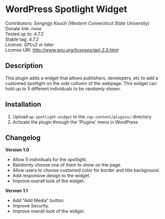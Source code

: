 # WordPress Spotlight Widget 

Contributors: *Sengngy Kouch (Western Connecticut State University)*  
Donate link: *none*  
Tested up to: *4.7.2*  
Stable tag: *4.7.2*  
License: *GPLv2 or later*  
License URI: *http://www.gnu.org/licenses/gpl-2.0.html*  

## Description

This plugin adds a widget that allows publishers, developers, etc to add a customed spotlight on the side collumn of the webpage. This widget can hold up to 5 different individuals to be randomly shown. 

## Installation  

1. Upload `wp-spotlight-widget` to the `/wp-content/plugins/` directory
2. Activate the plugin through the 'Plugins' menu in WordPress

## Changelog

**Version 1.0**   

- Allow 5 individuals for the spotlight.  
- Randomly choose one of them to show on the page.  
- Allow users to choose customed color for border and title background.
- Add responsive design to the widget.
- Improve overall look of the widget. 

**Version 1.1**

- Add "Add Media" button.
- Improve Security.
- Improve overall look of the widget.

